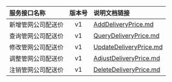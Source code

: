   
| 服务接口名称 | 版本号 | 说明文档链接 |  
| :----------------- | :-----: | :---------------- |  
| 新增管网公司配送价 | v1 | [AddDeliveryPrice.md](https://gitee.com/leslieleslie/gitMd/blob/master/EpeisSupp/SupComDeliveryPriceServer/AddDeliveryPrice.md) |  
| 查询管网公司配送价 | v1 | [QueryDeliveryPrice.md](https://gitee.com/leslieleslie/gitMd/blob/master/EpeisSupp/SupComDeliveryPriceServer/QueryDeliveryPrice.md) |  
| 修改管网公司配送价 | v1 | [UpdateDeliveryPrice.md](https://gitee.com/leslieleslie/gitMd/blob/master/EpeisSupp/SupComDeliveryPriceServer/UpdateDeliveryPrice.md) |  
| 调整管网公司配送价 | v1 | [AdjustDeliveryPrice.md](https://gitee.com/leslieleslie/gitMd/blob/master/EpeisSupp/SupComDeliveryPriceServer/AdjustDeliveryPrice.md) |  
| 注销管网公司配送价 | v1 | [DeleteDeliveryPrice.md](https://gitee.com/leslieleslie/gitMd/blob/master/EpeisSupp/SupComDeliveryPriceServer/DeleteDeliveryPrice.md) |  
  
